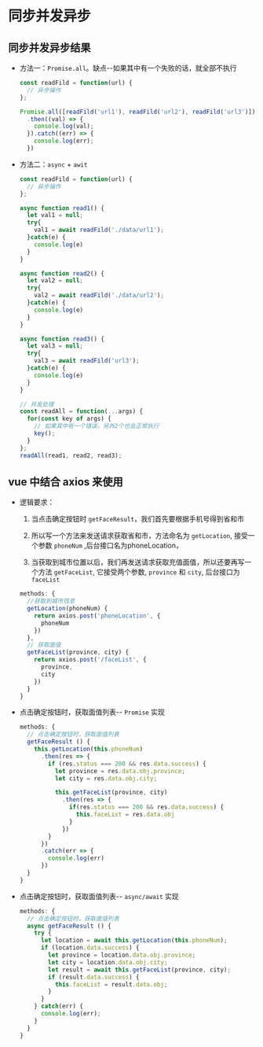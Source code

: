 # 同步并发异步

## 同步并发异步结果

  - 方法一：`Promise.all`。缺点--如果其中有一个失败的话，就全部不执行

    ```js
    const readFild = function(url) {
      // 异步操作
    };

    Promise.all([readFild('url1'), readFild('url2'), readFild('url3')])
      .then((val) => {
        console.log(val);
      }).catch((err) => {
        console.log(err);
      })
    ```

  - 方法二：`async` + `awit`

    ```js
    const readFild = function(url) {
      // 异步操作
    };

    async function read1() {
      let val1 = null;
      try{
        val1 = await readFild('./data/url1');
      }catch(e) {
        console.log(e)
      }
    }

    async function read2() {
      let val2 = null;
      try{
        val2 = await readFild('./data/url2');
      }catch(e) {
        console.log(e)
      }
    }

    async function read3() {
      let val3 = null;
      try{
        val3 = await readFild('url3');
      }catch(e) {
        console.log(e)
      }
    }

    // 并发处理
    const readAll = function(...args) {
      for(const key of args) {
        // 如果其中有一个错误，另外2个也会正常执行
        key();
      }
    };
    readAll(read1, read2, read3);
    ```

## vue 中结合 axios 来使用

  - 逻辑要求：

    1.  当点击确定按钮时 `getFaceResult`，我们首先要根据手机号得到省和市

    2.  所以写一个方法来发送请求获取省和市，方法命名为 `getLocation`, 接受一个参数 `phoneNum` ,后台接口名为phoneLocation，

    3.  当获取到城市位置以后，我们再发送请求获取充值面值，所以还要再写一个方法 `getFaceList`, 它接受两个参数, `province` 和 `city`, 后台接口为 `faceList`

    ```js
    methods: {
      //获取到城市信息
      getLocation(phoneNum) {
        return axios.post('phoneLocation', {
          phoneNum
        })
      },
      // 获取面值
      getFaceList(province, city) {
        return axios.post('/faceList', {
          province,
          city
        })
      }
    }
    ```

  - 点击确定按钮时，获取面值列表-- `Promise` 实现

    ```js
    methods: {
      // 点击确定按钮时，获取面值列表
      getFaceResult () {
        this.getLocation(this.phoneNum)
          .then(res => {
            if (res.status === 200 && res.data.success) {
              let province = res.data.obj.province;
              let city = res.data.obj.city;

              this.getFaceList(province, city)
                .then(res => {
                  if(res.status === 200 && res.data.success) {
                    this.faceList = res.data.obj
                  }
                })
            }
          })
          .catch(err => {
            console.log(err)
          })
      }
    }
    ```

  - 点击确定按钮时，获取面值列表-- `async/await` 实现

    ```js
    methods: {
      // 点击确定按钮时，获取面值列表
      async getFaceResult () {
        try {
          let location = await this.getLocation(this.phoneNum);
          if (location.data.success) {
            let province = location.data.obj.province;
            let city = location.data.obj.city;
            let result = await this.getFaceList(province, city);
            if (result.data.success) {
              this.faceList = result.data.obj;
            }
          }
        } catch(err) {
          console.log(err);
        }
      }
    }
    ```
